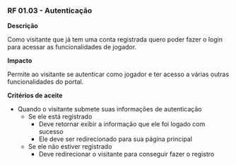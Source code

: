 ### RF 01.03 - Autenticação

__Descrição__

Como visitante que já tem uma conta registrada quero poder fazer o login para acessar as funcionalidades de jogador.

__Impacto__

Permite ao visitante se autenticar como jogador e ter acesso a várias outras funcionalidades do portal.

__Critérios de aceite__

- Quando o visitante submete suas informações de autenticação
	- Se ele está registrado
		- Deve retornar exibir a informação que ele foi logado com sucesso
		- Ele deve ser redirecionado para sua página principal
	- Se ele não estiver registrado
		- Deve redirecionar o visitante para conseguir fazer o registro
